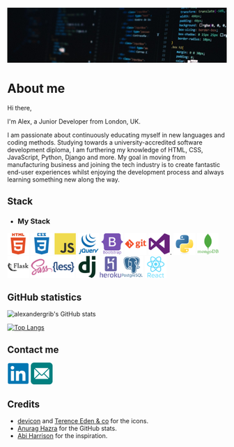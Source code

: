 ![banner](banner.jpeg)
# About me

Hi there,

I'm Alex, a Junior Developer from London, UK.

I am passionate about continuously educating myself in new languages and coding methods.
Studying towards a university-accredited software development diploma, I am furthering my knowledge of HTML, CSS, JavaScript, Python, Django and more.
My goal in moving from manufacturing business and joining the tech industry is to create fantastic end-user experiences whilst enjoying the development process and always learning something new along the way.


## Stack 

- ### **My Stack**

<img src="https://github.com/devicons/devicon/blob/master/icons/html5/html5-plain-wordmark.svg" alt="HTML logo" width="50px" height="50px" /> <img src="https://github.com/devicons/devicon/blob/master/icons/css3/css3-plain-wordmark.svg" alt="CSS logo" width="50px" height="50px" />  <img src="https://github.com/devicons/devicon/blob/master/icons/javascript/javascript-original.svg" alt="JavaScript logo" width="50px" height="50px" />  <img src="https://github.com/devicons/devicon/blob/master/icons/jquery/jquery-plain-wordmark.svg" alt="jQuery logo" width="50px" height="50px" />  <img src="https://github.com/devicons/devicon/blob/master/icons/bootstrap/bootstrap-plain-wordmark.svg" alt="Bootstrap logo" height="50px" width="50px" />   <img src="https://github.com/devicons/devicon/blob/master/icons/git/git-plain-wordmark.svg" alt="Git logo" width="50px" height="50px" /> <img src="https://github.com/devicons/devicon/blob/master/icons/visualstudio/visualstudio-plain.svg" alt="VS Code logo" height="50px" width="50px" />. <img src="https://github.com/devicons/devicon/blob/master/icons/python/python-original.svg" alt="Python logo" width="50px" height="50px" />   <img src="https://github.com/devicons/devicon/blob/master/icons/mongodb/mongodb-plain-wordmark.svg" alt="MongoDB logo" width="50px" height="50px" />   <img src="https://github.com/devicons/devicon/blob/master/icons/flask/flask-original-wordmark.svg" alt="Flask logo" width="50px" height="50px" />
<img src="https://github.com/devicons/devicon/blob/master/icons/sass/sass-original.svg" alt="SASS logo" height="50px" width="50px" /><img src="https://github.com/devicons/devicon/blob/master/icons/less/less-plain-wordmark.svg" alt="LESS logo" height="50px" width="50px" />    <img src="https://github.com/devicons/devicon/blob/master/icons/django/django-plain.svg" alt="Django logo" width="50px" height="50px" />   <img src="https://github.com/devicons/devicon/blob/master/icons/heroku/heroku-plain-wordmark.svg" alt="Heroku logo" width="50px" height="50px" /><img src="https://github.com/devicons/devicon/blob/master/icons/postgresql/postgresql-plain-wordmark.svg" alt="PostgreSQL logo" width="50px" height="50px" />   <img src="https://github.com/devicons/devicon/blob/master/icons/react/react-original-wordmark.svg" alt="React logo" height="50px" width="50px" />   


## GitHub statistics

![alexandergrib's GitHub stats](https://github-readme-stats.vercel.app/api?username=alexandergrib&show_icons=true&theme=prussian)

[![Top Langs](https://github-readme-stats.vercel.app/api/top-langs/?username=alexandergrib&hide=html&theme=prussian)](https://github.com/anuraghazra/github-readme-stats)

## Contact me

<a href="https://www.linkedin.com/in/alexander-grib/"><img height="50px" width="50px" src="https://github.com/devicons/devicon/blob/master/icons/linkedin/linkedin-original.svg" /></a> <a href="alexgrib@hotmail.com"><img height="50px" width="50px" src="https://github.com/edent/SuperTinyIcons/blob/master/images/svg/email.svg" /></a>

## Credits

* [devicon](https://github.com/devicons) and [Terence Eden & co](https://github.com/edent/SuperTinyIcons) for the icons.
* [Anurag Hazra](https://github.com/anuraghazra/github-readme-stats) for the GitHub stats.
* [Abi Harrison](https://github.com/Abibubble/) for the inspiration.
